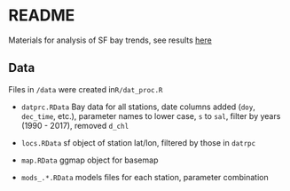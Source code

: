 # README

Materials for analysis of SF bay trends, see results [here](https://sccwrp.shinyapps.io/sfbaytrends/)

## Data

Files in `/data` were created in`R/dat_proc.R`

* `datprc.RData` Bay data for all stations, date columns added (`doy`, `dec_time`, etc.), parameter names to lower case, `s` to `sal`, filter by years (1990 - 2017), removed `d_chl`

* `locs.RData` sf object of station lat/lon, filtered by those in `datrpc`

* `map.RData` ggmap object for basemap 

* `mods_.*.RData` models files for each station, parameter combination